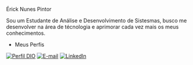 Érick Nunes Pintor

Sou um Estudante de Análise e Desenvolvimento de Sistesmas, busco me desenvolver na área de técnologia e aprimorar cada vez mais os meus conhecimentos.

- Meus Perfis

[![Perfil DIO](https://img.shields.io/badge/-Meu%20Perfil%20na%20DIO-30A3DC?style=for-the-badge)](https://web.dio.me/users/ericknp15?tab=achievements5)
[![E-mail](https://img.shields.io/badge/-Email-000?style=for-the-badge&logo=microsoft-outlook&logoColor=E94D5F)](ericknp15@gmail.com)
[![LinkedIn](https://img.shields.io/badge/-LinkedIn-000?style=for-the-badge&logo=linkedin&logoColor=30A3DC)](https://www.linkedin.com/in/érick-nunes-pintor-766749263/)
